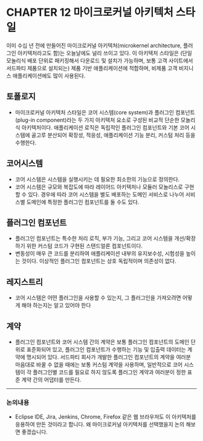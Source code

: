 # CHAPTER 12 마이크로커널 아키텍처 스타일
이미 수십 년 전에 만들어진 마이크로커널 아키텍처(microkernel architecture, 플러그인 아키텍처라고도 함)는 오늘날에도 널리 쓰이고 있다. 이 아키텍처 스타일은 (단일 모놀리식 배포 단위로 패키징해서 다운로드 및 설치가 가능하며, 보통 고객 사이트에서 서드파티 제품으로 설치되는) 제품 기반 애플리케이션에 적합하며, 비제품 고객 비지니스 애플리케이션에도 많이 사용된다.

## 토폴로지
- 마이크로커널 아키텍처 스타일은 코어 시스템(core system)과 플러그인 컴포넌트(plug-in component)라는 두 가지 아키텍처 요소로 구성된 비교적 단순한 모놀리식 아키텍처이다. 애플리케이션 로직은 독립적인 플러그인 컴포넌트와 기본 코어 시스템에 골고루 분산되어 확장성, 적응성, 애플리케이션 기능 분리, 커스텀 처리 등을 수행한다.

## 코어시스템
- 코어 시스템은 시스템을 실행시키는 데 필요한 최소한의 기능으로 정의한다.
- 코어 시스템은 규모와 복잡도에 따라 레이어드 아키텍처나 모듈러 모놀리스로 구현할 수 있다. 경우에 따라 코어 시스템을 별도 배포하는 도메인 서비스로 나누어 서비스별 도메인에 특정한 플러그인 컴포넌트를 둘 수도 있다.

## 플러그인 컴포넌트
- 플러그인 컴포넌트는 특수한 처리 로직, 부가 기능, 그리고 코어 시스템을 개선/확장하기 위한 커스텀 코드가 구현된 스탠드얼론 컴포넌트이다.
- 변동성이 매우 큰 코드를 분리하여 애플리케이션 내부의 유지보수성, 시험성을 높이는 것이다. 이상적인 플러그인 컴포넌트는 상호 독립적이며 의존성이 없다.

## 레지스트리
- 코어 시스템은 어떤 플러그인을 사용할 수 있는지, 그 플러그인을 가져오려면 어떻게 해야 하는지는 알고 있어야 한다

## 계약
- 플러그인 컴포넌트와 코어 시스템 간의 계약은 보통 플러그인 컴포넌트의 도메인 단위로 표준화되어 있고, 플러그인 컴포넌트가 수행하는 기능 및 입출력 데이터는 계약에 명시되어 있다. 서드파티 회사가 개발한 플러그인 컴포넌트의 계약을 여러분 마음대로 바꿀 수 없을 때에는 보통 커스텀 계약을 사용하며, 일반적으로 코어 시스템이 각 플러그인별 코드를 필요로 하지 않도록 플러그인 계약과 여러분이 정한 표준 계약 간의 어댑터를 만든다.

---
### 논의내용
-  Eclipse IDE, Jira, Jenkins,  Chrome, Firefox 같은 웹 브라우저도 이 아키텍처를 응용하여 만든 것이라고 합니다. 왜 마이크로커널 아키텍처를 선택했을지 논의 해보면 좋겠습니다.